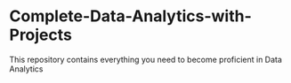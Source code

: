 # Complete-Data-Analytics-with-Projects
This repository contains everything you need to become proficient in Data Analytics

